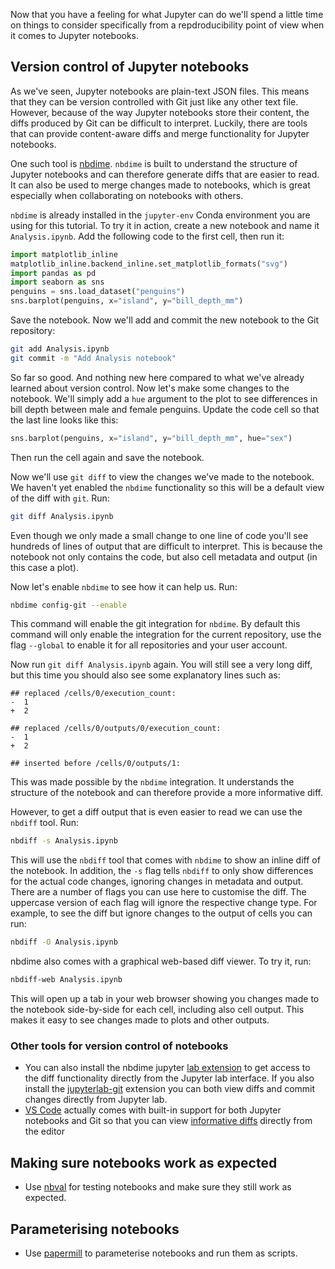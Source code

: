 Now that you have a feeling for what Jupyter can do we'll spend a
little time on things to consider specifically from a repdroducibility point of
view when it comes to Jupyter notebooks.


## Version control of Jupyter notebooks

As we've seen, Jupyter notebooks are plain-text JSON files. This means that they
can be version controlled with Git just like any other text file. However,
because of the way Jupyter notebooks store their content, the diffs produced by
Git can be difficult to interpret. Luckily, there are tools that can provide
content-aware diffs and merge functionality for Jupyter notebooks.

One such tool is [nbdime](https://nbdime.readthedocs.io/en/latest/). `nbdime` is
built to understand the structure of Jupyter notebooks and can therefore
generate diffs that are easier to read. It can also be used to merge changes
made to notebooks, which is great especially when collaborating on notebooks
with others.

`nbdime` is already installed in the `jupyter-env` Conda environment you are
using for this tutorial. To try it in action, create a new notebook and name it
`Analysis.ipynb`. Add the following code to the first cell, then run it:

```python
import matplotlib_inline
matplotlib_inline.backend_inline.set_matplotlib_formats("svg")
import pandas as pd
import seaborn as sns
penguins = sns.load_dataset("penguins")
sns.barplot(penguins, x="island", y="bill_depth_mm")
```

Save the notebook. Now we'll add and commit the new notebook to the Git repository:

```bash
git add Analysis.ipynb
git commit -m "Add Analysis notebook"
```

So far so good. And nothing new here compared to what we've already learned
about version control. Now let's make some changes to the notebook. We'll simply
add a `hue` argument to the plot to see differences in bill depth between male
and female penguins. Update the code cell so that the last line looks like this:

```python
sns.barplot(penguins, x="island", y="bill_depth_mm", hue="sex")
```

Then run the cell again and save the notebook.

Now we'll use `git diff` to view the changes we've made to the notebook. We
haven't yet enabled the `nbdime` functionality so this will be a default view of
the diff with `git`. Run:

```bash
git diff Analysis.ipynb
```

Even though we only made a small change to one line of code you'll see hundreds
of lines of output that are difficult to interpret. This is because the notebook
not only contains the code, but also cell metadata and output (in this case a
plot).

Now let's enable `nbdime` to see how it can help us. Run:

```bash
nbdime config-git --enable
```

This command will enable the git integration for `nbdime`. By default this
command will only enable the integration for the current repository, use the
flag `--global` to enable it for all repositories and your user account.

Now run `git diff Analysis.ipynb` again. You will still see a very long diff,
but this time you should also see some explanatory lines such as:

```
## replaced /cells/0/execution_count:
-  1
+  2

## replaced /cells/0/outputs/0/execution_count:
-  1
+  2

## inserted before /cells/0/outputs/1:
```

This was made possible by the `nbdime` integration. It understands the structure
of the notebook and can therefore provide a more informative diff.

However, to get a diff output that is even easier to read we can use the
`nbdiff` tool. Run:

```bash
nbdiff -s Analysis.ipynb
```

This will use the `nbdiff` tool that comes with `nbdime` to show an inline diff
of the notebook. In addition, the `-s` flag tells `nbdiff` to only show
differences for the actual code changes, ignoring changes in metadata and
output. There are a number of flags you can use here to customise the diff. The
uppercase version of each flag will ignore the respective change type. For
example, to see the diff but ignore changes to the output of cells you can run:

```bash
nbdiff -O Analysis.ipynb
```

nbdime also comes with a graphical web-based diff viewer. To try it, run:

```bash
nbdiff-web Analysis.ipynb
```

This will open up a tab in your web browser showing you changes made to the
notebook side-by-side for each cell, including also cell output. This makes it
easy to see changes made to plots and other outputs.

### Other tools for version control of notebooks

- You can also install the nbdime jupyter [lab
  extension](https://github.com/jupyter/nbdime) to get access to the diff
  functionality directly from the Jupyter lab interface. If you also install the
  [jupyterlab-git](https://github.com/jupyterlab/jupyterlab-git) extension you
  can both view diffs and commit changes directly from Jupyter lab.
- [VS Code](https://code.visualstudio.com/) actually comes with built-in support
  for both Jupyter notebooks and Git so that you can view [informative
  diffs](https://code.visualstudio.com/docs/datascience/jupyter-notebooks#_custom-notebook-diffing)
  directly from the editor

## Making sure notebooks work as expected

- Use [nbval]() for testing notebooks and make sure they still work as expected.

## Parameterising notebooks

- Use [papermill](https://papermill.readthedocs.io/en/latest/) to parameterise
  notebooks and run them as scripts.